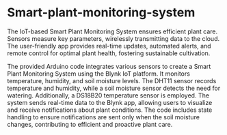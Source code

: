 # Smart-plant-monitoring-system
The IoT-based Smart Plant Monitoring System ensures efficient plant care. Sensors measure key parameters, wirelessly transmitting data to the cloud. The user-friendly app provides real-time updates, automated alerts, and remote control for optimal plant health, fostering sustainable cultivation.

The provided Arduino code integrates various sensors to create a Smart Plant Monitoring System using the Blynk IoT platform. It monitors temperature, humidity, and soil moisture levels. The DHT11 sensor records temperature and humidity, while a soil moisture sensor detects the need for watering. Additionally, a DS18B20 temperature sensor is employed. The system sends real-time data to the Blynk app, allowing users to visualize and receive notifications about plant conditions. The code includes state handling to ensure notifications are sent only when the soil moisture changes, contributing to efficient and proactive plant care.
